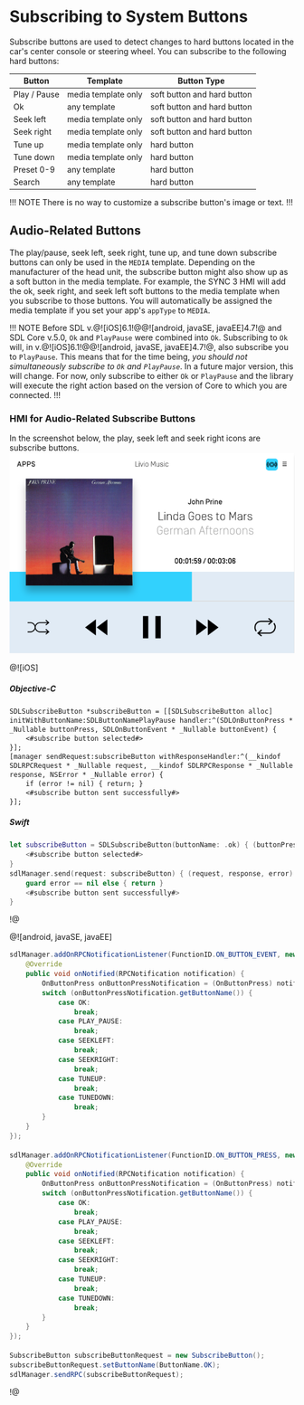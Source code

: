 # Subscribing to System Buttons
Subscribe buttons are used to detect changes to hard buttons located in the car's center console or steering wheel. You can subscribe to the following hard buttons:

| Button  | Template | Button Type |
| ------------- | ------------- | ------------- |
| Play / Pause | media template only | soft button and hard button |
| Ok | any template | soft button and hard button |
| Seek left | media template only | soft button and hard button |
| Seek right | media template only | soft button and hard button |
| Tune up | media template only | hard button |
| Tune down | media template only | hard button |
| Preset 0-9 | any template | hard button |
| Search | any template | hard button |

!!! NOTE
There is no way to customize a subscribe button's image or text.
!!!

## Audio-Related Buttons
The play/pause, seek left, seek right, tune up, and tune down subscribe buttons can only be used in the `MEDIA` template. Depending on the manufacturer of the head unit, the subscribe button might also show up as a soft button in the media template. For example, the SYNC 3 HMI will add the ok, seek right, and seek left soft buttons to the media template when you subscribe to those buttons. You will automatically be assigned the media template if you set your app's `appType` to `MEDIA`.

!!! NOTE
Before SDL v.@![iOS]6.1!@@![android, javaSE, javaEE]4.7!@ and SDL Core v.5.0, `Ok` and `PlayPause` were combined into `Ok`. Subscribing to `Ok` will, in v.@![iOS]6.1!@@![android, javaSE, javaEE]4.7!@, also subscribe you to `PlayPause`. This means that for the time being, *you should not simultaneously subscribe to `Ok` and `PlayPause`*. In a future major version, this will change. For now, only subscribe to either `Ok` or `PlayPause` and the library will execute the right action based on the version of Core to which you are connected.
!!!

### HMI for Audio-Related Subscribe Buttons
In the screenshot below, the play, seek left and seek right icons are subscribe buttons.
![Generic - Media Template with subscribe buttons](assets/Generic_template_media_light.png)

@![iOS]
##### Objective-C
```objc
SDLSubscribeButton *subscribeButton = [[SDLSubscribeButton alloc] initWithButtonName:SDLButtonNamePlayPause handler:^(SDLOnButtonPress * _Nullable buttonPress, SDLOnButtonEvent * _Nullable buttonEvent) {
    <#subscribe button selected#>
}];
[manager sendRequest:subscribeButton withResponseHandler:^(__kindof SDLRPCRequest * _Nullable request, __kindof SDLRPCResponse * _Nullable response, NSError * _Nullable error) {
    if (error != nil) { return; }
    <#subscribe button sent successfully#>
}];
```

##### Swift
```swift
let subscribeButton = SDLSubscribeButton(buttonName: .ok) { (buttonPress, buttonEvent) in
    <#subscribe button selected#>
}
sdlManager.send(request: subscribeButton) { (request, response, error) in
    guard error == nil else { return }
    <#subscribe button sent successfully#>
}
```
!@

@![android, javaSE, javaEE]
```java
sdlManager.addOnRPCNotificationListener(FunctionID.ON_BUTTON_EVENT, new OnRPCNotificationListener() {
    @Override
    public void onNotified(RPCNotification notification) {
        OnButtonPress onButtonPressNotification = (OnButtonPress) notification;
        switch (onButtonPressNotification.getButtonName()) {
            case OK:
                break;
            case PLAY_PAUSE:
                break;
            case SEEKLEFT:
                break;
            case SEEKRIGHT:
                break;
            case TUNEUP:
                break;
            case TUNEDOWN:
                break;
        }
    }
});

sdlManager.addOnRPCNotificationListener(FunctionID.ON_BUTTON_PRESS, new OnRPCNotificationListener() {
    @Override
    public void onNotified(RPCNotification notification) {
        OnButtonPress onButtonPressNotification = (OnButtonPress) notification;
        switch (onButtonPressNotification.getButtonName()) {
            case OK:
                break;
            case PLAY_PAUSE:
                break;
            case SEEKLEFT:
                break;
            case SEEKRIGHT:
                break;
            case TUNEUP:
                break;
            case TUNEDOWN:
                break;
        }
    }
});

SubscribeButton subscribeButtonRequest = new SubscribeButton();
subscribeButtonRequest.setButtonName(ButtonName.OK);
sdlManager.sendRPC(subscribeButtonRequest);
```
!@
